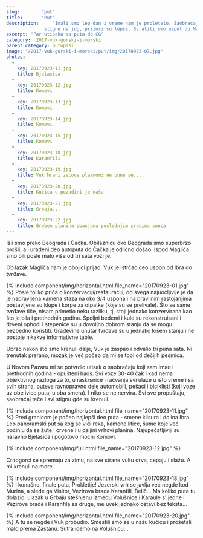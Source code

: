 ```yaml
---
slug:        "put"
title:       "Put"
description:     "Imali smo lep dan i vreme nam je proletelo. Saobraćajnice su dobre, nije bilo gužve a što se dalje
              stigne na jug, prizori su lepši. Svratili smo usput do Magliča."
excerpt: "Par utisaka sa puta do CG"
category:  2017-vuk-gorski-i-morski
parent_category: putopisi
image: "/2017-vuk-gorski-i-morski/put/img/20170923-07.jpg"
photos:
  -
    key: 20170923-11.jpg
    title: Bjelasica
  -
    key: 20170923-12.jpg
    title: Komovi
  -
    key: 20170923-13.jpg
    title: Komovi
  -
    key: 20170923-14.jpg
    title: Komovi
  -
    key: 20170923-15.jpg
    title: Komovi
  -
    key: 20170923-18.jpg
    title: Karanfili
  -
    key: 20170923-19.jpg
    title: Vuk hrani zecove plazmom; ne bune se...
  -
    key: 20170923-20.jpg
    title: Kućica u pozadini je naša
  -
    key: 20170923-21.jpg
    title: Grbaja...
  -
    key: 20170923-22.jpg
    title: Greben planina obasjana poslednjim zracima sunca
---
```


Išli smo preko Beograda i Čačka. Obilaznicu oko Beograda smo superbrzo prošli, a i urađeni deo autoputa do Čačka
je odlično došao. Ispod Magliča smo bili posle malo više od tri sata vožnje.

Obilazak Magliča nam je obojici prijao. Vuk je istrčao ceo uspon od Ibra do tvrđave.

{% include component/img/horizontal.html file_name="20170923-01.jpg" %}
Posle toliko priča o konzervaciji/restauraciji, od svega najuočljivije je da je napravljena kamena staza na oko
3/4 uspona i na pravilnim rastojanjima postavljene su klupe i korpe za otpatke (koje su se prelivale). Što se same
tvrđave tiče, nisam primetio neku razliku, tj. stoji jednako konzervirana kao što je bila i prethodnih godina.
Spoljni bedemi i kule su rekonstruisani i drveni ophodi i stepenice su u dovoljno dobrom stanju da se 
mogu bezbedno koristiti. Građevine unutar tvrđave su u jednako lošem stanju i ne postoje nikakve informativne
table.

Ubrzo nakon što smo krenuli dalje, Vuk je zaspao i odvalio tri puna sata. Ni trenutak prerano, mozak je već
počeo da mi se topi od dečijih pesmica.

U Novom Pazaru mi se potvrdio utisak o saobraćaju koji sam imao i prethodnih godina - opušteni haos. Svi voze 30-40
čak i kad nema objektivnog razloga za to, u raskrsnice i račvanja svi ulaze u isto vreme i sa svih strana,
puteve ravnopravno dele automobili, pešaci i biciklisti (koji voze uz obe ivice puta, u oba smera). I niko se ne
nervira. Svi sve propuštaju, saobraćaj teče i svi stignu gde su krenuli.

{% include component/img/horizontal.html file_name="20170923-11.jpg" %}
Pred granicom je počeo najlepši deo puta - smene klisura i dolina Ibra. Lep panoramski put sa kog se vidi reka,
kamene litice, šume koje već počinju da se žute i crvene i u daljini vrhovi planina. Najupečatljiviji su naravno
Bjelasica i pogotovo moćni Komovi.

{% include component/img/full.html file_name="20170923-12.jpg" %}

Crnogorci se spremaju za zimu, na sve strane vuku drva, cepaju i slažu. A mi krenuli na more...

{% include component/img/horizontal.html file_name="20170923-18.jpg" %}
I konačno, finale puta, Prokletije! Jezerski vrh se javlja već negde kod Murina, a slede ga Visitor, Vezirova brada
Karanfili, Belič... Ma koliko puta tu dolazio, ulazak u Grbaju stešnjenu između Volušnice i Karaule s' jedne i 
Vezirove brade i Karanfila sa druge, me uvek jednako ostavi bez teksta...

{% include component/img/horizontal.html file_name="20170923-20.jpg" %}
A tu se negde i Vuk probudio. Smestili smo se u našu kućicu i prošetali malo prema Zastanu. Sutra idemo na
Volušnicu...